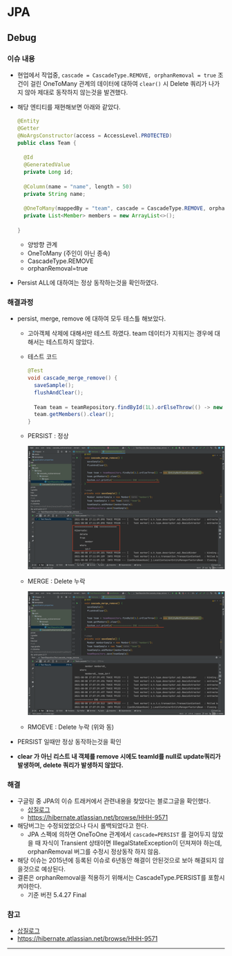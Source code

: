 # JPA

## Debug

### 이슈 내용

- 현업에서 작업중, `cascade = CascadeType.REMOVE, orphanRemoval = true` 조건이 걸린 OneToMany 관계의 데이터에 대하여 `clear()` 시 Delete 쿼리가 나가지 않아 제대로 동작하지 않는것을 발견했다.

- 해당 엔티티를 재현해보면 아래와 같았다.

  ```java
  @Entity
  @Getter
  @NoArgsConstructor(access = AccessLevel.PROTECTED)
  public class Team {
  
    @Id
    @GeneratedValue
    private Long id;
  
    @Column(name = "name", length = 50)
    private String name;
  
    @OneToMany(mappedBy = "team", cascade = CascadeType.REMOVE, orphanRemoval = true)
    private List<Member> members = new ArrayList<>();
    
  }
  ```

    - 양방향 관계
    - OneToMany (주인이 아닌 종속)
    - CascadeType.REMOVE
    - orphanRemoval=true

- Persist ALL에 대하여는 정상 동작하는것을 확인하였다.



### 해결과정

- persist, merge, remove 에 대하여 모두 테스틀 해보았다.

    - 고아객체 삭제에 대해서만 테스트 하였다.
      team 데이터가 지워지는 경우에 대해서는 테스트하지 않았다.

    - 테스트 코드

      ```java
      @Test
      void cascade_merge_remove() {
        saveSample();
        flushAndClear();
      
        Team team = teamRepository.findById(1L).orElseThrow(() -> new EntityNotFoundException());
        team.getMembers().clear();
      }
      ```

    - PERSIST : 정상

      ![image-20210808171207101](images/image-20210808171207101.png)

    - MERGE : Delete 누락

      ![image-20210808170945966](images/image-20210808170945966.png)

    - RMOEVE : Delete 누락 (위와 동)

- PERSIST 일때만 정상 동작하는것을 확인

- **clear 가 아닌 리스트 내 객체를 remove 시에도 teamId를 null로 update쿼리가 발생하며, delete 쿼리가 발생하지 않았다.**



### 해결

- 구글링 중 JPA의 이슈 트래커에서 관련내용을 찾았다는 블로그글을 확인했다.
    - [삽질로그](https://velog.io/@woodyn1002/%EC%82%BD%EC%A7%88-%EB%A1%9C%EA%B7%B8-CascadeType.PERSIST%EA%B0%80-%EC%97%86%EC%9C%BC%EB%A9%B4orphanRemoval%EC%9D%B4-%EC%9E%91%EB%8F%99%ED%95%98%EC%A7%80-%EC%95%8A%EB%8A%94-%EB%AC%B8%EC%A0%9C)
    - https://hibernate.atlassian.net/browse/HHH-9571
- 해당버그는 수정되었었으나 다시 롤백되었다고 한다.
    - JPA 스펙에 의하면 OneToOne 관계에서 `cascade=PERSIST` 를 걸어두지 않았을 때 자식이 Transient 상태이면 IllegalStateException이 던져져야 하는데, orphanRemoval 버그를 수정시 정상동작 하지 않음.
- 해당 이슈는 2015년에 등록된 이슈로 6년동안 해결이 안된것으로 보아 해결되지 않을것으로 예상된다.
- 결론은 orphanRemoval을 적용하기 위해서는 CascadeType.PERSIST를 포함시켜야한다.
    - 기준 버전 5.4.27 Final



### 참고

- [삽질로그](https://velog.io/@woodyn1002/%EC%82%BD%EC%A7%88-%EB%A1%9C%EA%B7%B8-CascadeType.PERSIST%EA%B0%80-%EC%97%86%EC%9C%BC%EB%A9%B4orphanRemoval%EC%9D%B4-%EC%9E%91%EB%8F%99%ED%95%98%EC%A7%80-%EC%95%8A%EB%8A%94-%EB%AC%B8%EC%A0%9C)
- https://hibernate.atlassian.net/browse/HHH-9571

---

